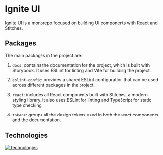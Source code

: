 # Ignite UI

Ignite UI is a monorepo focused on building UI components with React and Stitches.

## Packages

The main packages in the project are:

1. `docs`: contains the documentation for the project, which is built with Storybook. It uses ESLint for linting and Vite for building the project.

2. `eslint-config`: provides a shared ESLint configuration that can be used across different packages in the project.

3. `react`: includes all React components built with Stitches, a modern styling library. It also uses ESLint for linting and TypeScript for static type checking.

4. `tokens`: groups all the design tokens used in both the react components and the documentation.

## Technologies

[![Technologies](https://skillicons.dev/icons?i=typescript,javascript,html,css,git,react,md,vite,figma,githubactions&perline=5)](https://bonizario.github.io/ignite-ui)
